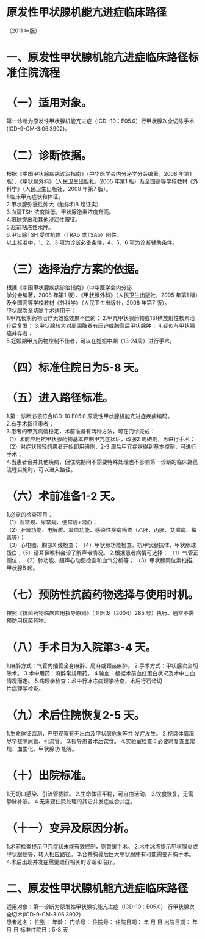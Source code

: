 # 原发性甲状腺机能亢进症临床路径  
（2011 年版）  
# 一、原发性甲状腺机能亢进症临床路径标准住院流程  
# （一）适用对象。  
第一诊断为原发性甲状腺机能亢进症（ICD -10：E05.0）行甲状腺次全切除手术(ICD-9-CM-3:06.3902)。  
# （二）诊断依据。  
根据《中国甲状腺疾病诊治指南》（中华医学会内分泌学分会编著，2008 年第1 版）、《甲状腺外科》（人民卫生出版社，2005 年第1 版）及全国高等学校教材《外科学》（人民卫生出版社，2008 年第7 版）。  
1.临床甲亢症状和体征。  
2.甲状腺弥漫性肿大（触诊和B 超证实）  
3.血清TSH 浓度降低，甲状腺激素浓度升高。  
4.眼球突出和其他浸润性眼征。  
5.胫前粘液性水肿。  
6.甲状腺TSH 受体抗体（TRAb 或TSAb）阳性。  
以上标准中，1、2、3 项为诊断必备条件，4、5、6 项为诊断辅助条件。  
# （三）选择治疗方案的依据。  
根据《中国甲状腺疾病诊治指南》（中华医学会内分泌  
学分会编著，2008 年第1 版）、《甲状腺外科》（人民卫生出版社，2005 年第1 版）及全国高等学校教材《外科学》（人民卫生出版社，2008 年第7 版）。  
甲状腺次全切除手术适用于：  
1.甲亢长期药物治疗无效或效果不佳的； 2.甲亢甲状腺药物或131碘放射性核素治疗后复发；  3.甲状腺较大对周围脏器有压迫或胸骨后甲状腺肿； 4.疑似与甲状腺癌并存者；  
5.妊娠期甲亢药物控制不佳者，可以在妊娠中期（13-24周）进行手术。  
# （四）标准住院日为5-8 天。  
# （五）进入路径标准。  
1.第一诊断必须符合ICD-10 E05.0 原发性甲状腺机能亢进症疾病编码。  
2.有手术指征患者；  
3.患者的甲亢病情稳定，术前准备有两种方法，可在门诊完成：  
（1）术前应用抗甲状腺药物基本控制甲亢症状后，改服2 周碘剂，再进行手术；  
（2）对症状较轻的患者开始即用碘剂，2-3 周后甲亢症状得到基本控制，可进行手术；  
4.当患者合并其他疾病，但住院期间不需要特殊处理也不影响第一诊断的临床路径流程实施时，可以进入路径。  
# （六）术前准备1-2 天。  
1.必需的检查项目：  
（1）血常规、尿常规、便常规$+$潜血；  
（2）肝肾功能、电解质、凝血功能、感染性疾病筛查（乙肝、丙肝、艾滋病、梅毒等）；  
（3）心电图、胸部X 线检查； （4）甲状腺功能检查、抗甲状腺抗体、甲状腺球蛋白；（5）请耳鼻喉科会诊了解声带情况。 2.根据患者病情可选择： （1）气管正侧位； （2）肺功能、超声心动图检查和血气分析等； （3）甲状腺同位素扫描、甲状腺B 超。  
# （七）预防性抗菌药物选择与使用时机。  
按照《抗菌药物临床应用指导原则》（卫医发〔2004〕285 号）执行。通常不需预防用抗菌药物。  
# （八）手术日为入院第3-4 天。  
1.麻醉方式：气管内插管全身麻醉、局麻或颈丛麻醉。 2.手术方式：甲状腺次全切除术。 3.术中用药：麻醉常规用药。 4.输血：根据术前血红蛋白状况及术中出血情况而定。    5.病理学检查：术中行冰冻病理学检查，术后行石蜡切  
片病理学检查。  
# （九）术后住院恢复2-5 天。  
1.生命体征监测，严密观察有无出血及甲状腺危象等并 发症发生。 2.视具体情况尽早拔除尿管、引流管。 3.指导患者术后饮食。 4.实验室检查：必要时复查血常规、血生化、甲状腺功 能等。  
# （十）出院标准。  
1.无切口感染、引流管拔除。 2.生命体征平稳，可自由活动。 3.饮食恢复，无需静脉补液。 4.无需要住院处理的其它并发症或合并症。  
# （十一）变异及原因分析。  
1.术前检查提示甲亢症状未能有效控制，则暂缓手术。 2.术中冰冻提示甲状腺炎或甲状腺癌等，转入相应路径。 3.合并胸骨后巨大甲状腺肿有可能需要开胸手术。 4.术后出现并发症需要进行相关的诊断和治疗。  
# 二、原发性甲状腺机能亢进症临床路径  
适用对象：第一诊断为原发性甲状腺机能亢进症（ICD-10：E05.0） 行甲状腺次全切术(ICD-9-CM-3:06.3902)  
患者姓名：               性别：    年龄：      门诊号：        住院号：           住院日期：      年   月  日     出院日期：     年   月  日   标准住院日：5-8 天  
